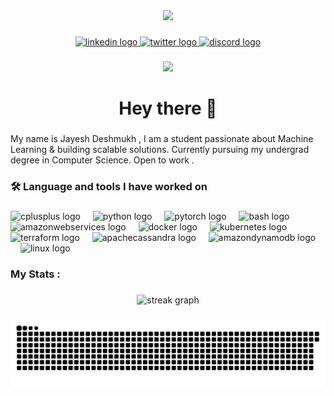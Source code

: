 <div align="center">
  <img height="150" src="https://media3.giphy.com/media/v1.Y2lkPTc5MGI3NjExMDR2dXN5Y3M0d2JsMTRheWM2emx3MHVmZ2s1Y2YwbWRhcTFybnR1MCZlcD12MV9pbnRlcm5hbF9naWZfYnlfaWQmY3Q9Zw/oit9mu0v5LqzC/giphy.gif"  />
</div>

###

<div align="center">
  <a href="https://www.linkedin.com/in/jayesh-deshmukh-498a3b256/" target="_blank">
    <img src="https://img.shields.io/static/v1?message=LinkedIn&logo=linkedin&label=&color=0077B5&logoColor=white&labelColor=&style=for-the-badge" height="25" alt="linkedin logo"  />
  </a>
  <a href="https://x.com/jitteryjay_" target="_blank">
    <img src="https://img.shields.io/static/v1?message=Twitter&logo=twitter&label=&color=1DA1F2&logoColor=white&labelColor=&style=for-the-badge" height="25" alt="twitter logo"  />
  </a>
  <a href="https://discord.com/users/760873685971107910" target="_blank">
    <img src="https://img.shields.io/static/v1?message=Discord&logo=discord&label=&color=7289DA&logoColor=white&labelColor=&style=for-the-badge" height="25" alt="discord logo"  />
  </a>
</div>

###

<div align="center">
  <img src="https://visitor-badge.laobi.icu/badge?page_id=1kiloghoul7.1kiloghoul7&"  />
</div>

###

<h1 align="center">Hey there 👋</h1>

###

<p align="left">My name is Jayesh Deshmukh , I am a student passionate about Machine Learning & building scalable solutions. Currently pursuing my undergrad degree in Computer Science. Open to work .</p>

###

<h3 align="left">🛠 Language and tools I have worked on </h3>

###

<div align="left">
  <img src="https://cdn.jsdelivr.net/gh/devicons/devicon/icons/cplusplus/cplusplus-original.svg" height="40" alt="cplusplus logo"  />
  <img width="12" />
  <img src="https://cdn.jsdelivr.net/gh/devicons/devicon/icons/python/python-original.svg" height="40" alt="python logo"  />
  <img width="12" />
  <img src="https://cdn.jsdelivr.net/gh/devicons/devicon/icons/pytorch/pytorch-original.svg" height="40" alt="pytorch logo"  />
  <img width="12" />
  <img src="https://cdn.jsdelivr.net/gh/devicons/devicon/icons/bash/bash-original.svg" height="40" alt="bash logo"  />
  <img width="12" />
  <img src="https://cdn.simpleicons.org/amazonwebservices/FF9900" height="40" alt="amazonwebservices logo"  />
  <img width="12" />
  <img src="https://cdn.simpleicons.org/docker/2496ED" height="40" alt="docker logo"  />
  <img width="12" />
  <img src="https://cdn.jsdelivr.net/gh/devicons/devicon/icons/kubernetes/kubernetes-plain.svg" height="40" alt="kubernetes logo"  />
  <img width="12" />
  <img src="https://cdn.simpleicons.org/terraform/7B42BC" height="40" alt="terraform logo"  />
  <img width="12" />
  <img src="https://cdn.simpleicons.org/apachecassandra/1287B1" height="40" alt="apachecassandra logo"  />
  <img width="12" />
  <img src="https://cdn.simpleicons.org/amazondynamodb/4053D6" height="40" alt="amazondynamodb logo"  />
  <img width="12" />
  <img src="https://cdn.jsdelivr.net/gh/devicons/devicon/icons/linux/linux-original.svg" height="40" alt="linux logo"  />
</div>

###

<h3 align="left">   My Stats :</h3>

###

<div align="center">
  <img src="https://streak-stats.demolab.com?user=1kiloghoul7&locale=en&mode=daily&theme=dark&hide_border=false&border_radius=5&order=3" height="220" alt="streak graph"  />
</div>

###



###

<picture>
  <source media="(prefers-color-scheme: dark)" srcset="https://raw.githubusercontent.com/1kiloghoul7/1kiloghoul7/output/github-snake-dark.svg" />
  <source media="(prefers-color-scheme: light)" srcset="https://raw.githubusercontent.com/1kiloghoul7/1kiloghoul7/output/github-snake.svg" />
  <img alt="github-snake" src="https://raw.githubusercontent.com/1kiloghoul7/1kiloghoul7/output/github-snake.svg" />
</picture>
